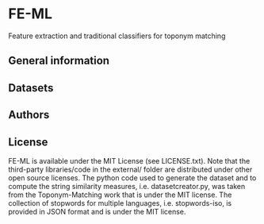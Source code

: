 # FE-ML
Feature extraction and traditional classifiers for toponym matching

## General information

## Datasets

[//]: # (## Related publications)

## Authors

## License
FE-ML is available under the MIT License (see LICENSE.txt). Note that the third-party libraries/code in the external/ folder are distributed under other open source licenses. The python code used to generate the dataset and to compute the string similarity measures, i.e. datasetcreator.py, was taken from the Toponym-Matching work that is under the MIT license. The collection of stopwords for multiple languages, i.e. stopwords-iso, is provided in JSON format and is under the MIT license. 

[//]: # ( The Eigen library is licensed under the MPL2. The googletest and googlemock libraries are licensed under the BSD 3-Clause License. The pybind11 library is licensed under a BSD-style license. )